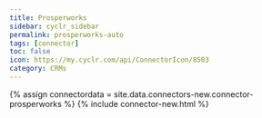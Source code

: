 ```yaml
---
title: Prosperworks
sidebar: cyclr_sidebar
permalink: prosperworks-auto
tags: [connector]
toc: false
icon: https://my.cyclr.com/api/ConnectorIcon/8503
category: CRMs
---
```

{% assign connectordata = site.data.connectors-new.connector-prosperworks %}
{% include connector-new.html %}	